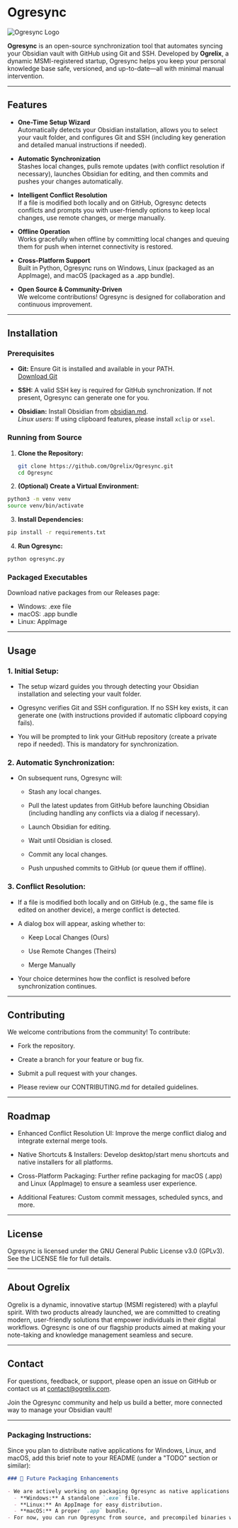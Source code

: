 # Ogresync

![Ogresync Logo](logo.ico)

**Ogresync** is an open-source synchronization tool that automates syncing your Obsidian vault with GitHub using Git and SSH. Developed by **Ogrelix**, a dynamic MSMI-registered startup, Ogresync helps you keep your personal knowledge base safe, versioned, and up-to-date—all with minimal manual intervention.

---

## Features

- **One-Time Setup Wizard**  
  Automatically detects your Obsidian installation, allows you to select your vault folder, and configures Git and SSH (including key generation and detailed manual instructions if needed).

- **Automatic Synchronization**  
  Stashes local changes, pulls remote updates (with conflict resolution if necessary), launches Obsidian for editing, and then commits and pushes your changes automatically.

- **Intelligent Conflict Resolution**  
  If a file is modified both locally and on GitHub, Ogresync detects conflicts and prompts you with user-friendly options to keep local changes, use remote changes, or merge manually.

- **Offline Operation**  
  Works gracefully when offline by committing local changes and queuing them for push when internet connectivity is restored.

- **Cross-Platform Support**  
  Built in Python, Ogresync runs on Windows, Linux (packaged as an AppImage), and macOS (packaged as a .app bundle).

- **Open Source & Community-Driven**  
  We welcome contributions! Ogresync is designed for collaboration and continuous improvement.

---

## Installation

### Prerequisites

- **Git:** Ensure Git is installed and available in your PATH.  
  [Download Git](https://git-scm.com/)

- **SSH:** A valid SSH key is required for GitHub synchronization. If not present, Ogresync can generate one for you.
  
- **Obsidian:** Install Obsidian from [obsidian.md](https://obsidian.md/).  
  *Linux users:* If using clipboard features, please install `xclip` or `xsel`.

### Running from Source

1. **Clone the Repository:**

   ```bash
   git clone https://github.com/Ogrelix/Ogresync.git
   cd Ogresync
   ```
2. **(Optional) Create a Virtual Environment:**

  ```bash
  python3 -m venv venv
  source venv/bin/activate
```
3. **Install Dependencies:**
```bash
pip install -r requirements.txt
```
4. **Run Ogresync:**
```bash
python ogresync.py
```

### Packaged Executables
Download native packages from our Releases page:

- Windows: .exe file
- macOS: .app bundle
- Linux: AppImage
  
---

## Usage
### 1. Initial Setup:
- The setup wizard guides you through detecting your Obsidian installation and selecting your vault folder.

- Ogresync verifies Git and SSH configuration. If no SSH key exists, it can generate one (with instructions provided if automatic clipboard copying fails).

- You will be prompted to link your GitHub repository (create a private repo if needed). This is mandatory for synchronization.

### 2. Automatic Synchronization:

- On subsequent runs, Ogresync will:

  - Stash any local changes.

  - Pull the latest updates from GitHub before launching Obsidian (including handling any conflicts via a dialog if necessary).

  - Launch Obsidian for editing.

  - Wait until Obsidian is closed.

  - Commit any local changes.

  - Push unpushed commits to GitHub (or queue them if offline).

### 3. Conflict Resolution:

- If a file is modified both locally and on GitHub (e.g., the same file is edited on another device), a merge conflict is detected.

- A dialog box will appear, asking whether to:

  - Keep Local Changes (Ours)

  - Use Remote Changes (Theirs)

  - Merge Manually

- Your choice determines how the conflict is resolved before synchronization continues.

---

## Contributing
We welcome contributions from the community! To contribute:

- Fork the repository.

- Create a branch for your feature or bug fix.

- Submit a pull request with your changes.

- Please review our CONTRIBUTING.md for detailed guidelines.

---

## Roadmap
- Enhanced Conflict Resolution UI:
  Improve the merge conflict dialog and integrate external merge tools.

- Native Shortcuts & Installers:
  Develop desktop/start menu shortcuts and native installers for all platforms.

- Cross-Platform Packaging:
  Further refine packaging for macOS (.app) and Linux (AppImage) to ensure a seamless user experience.

- Additional Features:
  Custom commit messages, scheduled syncs, and more.

---

## License
Ogresync is licensed under the GNU General Public License v3.0 (GPLv3). See the LICENSE file for full details.

---

## About Ogrelix
Ogrelix is a dynamic, innovative startup (MSMI registered) with a playful spirit. With two products already launched, we are committed to creating modern, user-friendly solutions that empower individuals in their digital workflows. Ogresync is one of our flagship products aimed at making your note-taking and knowledge management seamless and secure.

---

## Contact
For questions, feedback, or support, please open an issue on GitHub or contact us at contact@ogrelix.com.

Join the Ogresync community and help us build a better, more connected way to manage your Obsidian vault!

---

### **Packaging Instructions:**

Since you plan to distribute native applications for Windows, Linux, and macOS, add this brief note to your README (under a "TODO" section or similar):

```markdown
### 🚧 Future Packaging Enhancements

- We are actively working on packaging Ogresync as native applications for:
  - **Windows:** A standalone `.exe` file.
  - **Linux:** An AppImage for easy distribution.
  - **macOS:** A proper `.app` bundle.
- For now, you can run Ogresync from source, and precompiled binaries will be available in future releases.
